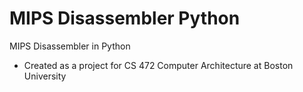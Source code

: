 # MIPS Disassembler Python
MIPS Disassembler in Python
- Created as a project for CS 472 Computer Architecture at Boston University
